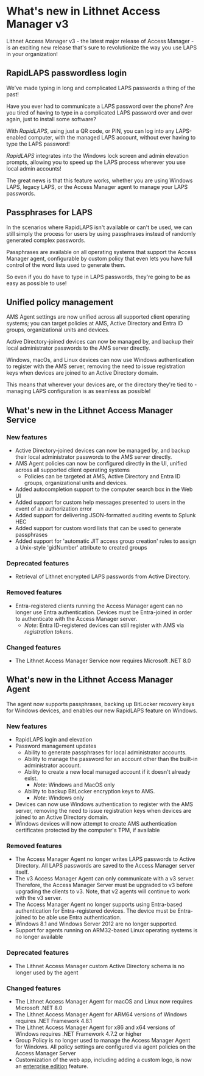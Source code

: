 # What's new in Lithnet Access Manager v3
Lithnet Access Manager v3 - the latest major release of Access Manager - is an exciting new release that's sure to revolutionize the way you use LAPS in your organization!

## RapidLAPS passwordless login
We've made typing in long and complicated LAPS passwords a thing of the past!

Have you ever had to communicate a LAPS password over the phone? Are you tired of having to type in a complicated LAPS password over and over again, just to install some software?

With *RapidLAPS*, using just a QR code, or PIN, you can log into any LAPS-enabled computer, with the managed LAPS account, without ever having to type the LAPS password!

*RapidLAPS* integrates into the Windows lock screen and admin elevation prompts, allowing you to speed up the LAPS process wherever you use local admin accounts!

The great news is that this feature works, whether you are using Windows LAPS, legacy LAPS, or the Access Manager agent to manage your LAPS passwords.

## Passphrases for LAPS
In the scenarios where RapidLAPS isn't available or can't be used, we can still simply the process for users by using passphrases instead of randomly generated complex passwords.

Passphrases are available on all operating systems that support the Access Manager agent, configurable by custom policy that even lets you have full control of the word lists used to generate them.

So even if you do have to type in LAPS passwords, they're going to be as easy as possible to use!

## Unified policy management

AMS Agent settings are now unified across all supported client operating systems; you can target policies at AMS, Active Directory and Entra ID groups, organizational units and devices.

Active Directory-joined devices can now be managed by, and backup their local administrator passwords to the AMS server directly.

Windows, macOs, and Linux devices can now use Windows authentication to register with the AMS server, removing the need to issue registration keys when devices are joined to an Active Directory domain.

This means that wherever your devices are, or the directory they're tied to - managing LAPS configuration is as seamless as possible!

## What's new in the Lithnet Access Manager Service

### New features
* Active Directory-joined devices can now be managed by, and backup their local administrator passwords to the AMS server directly.
* AMS Agent policies can now be configured directly in the UI, unified across all supported client operating systems
  * Policies can be targeted at AMS, Active Directory and Entra ID groups, organizational units and devices.
* Added autocompletion support to the computer search box in the Web UI
* Added support for custom help messages presented to users in the event of an authorization error
* Added support for delivering JSON-formatted auditing events to Splunk HEC
* Added support for custom word lists that can be used to generate passphrases
* Added support for 'automatic JIT access group creation' rules to assign a Unix-style 'gidNumber' attribute to created groups

### Deprecated features
* Retrieval of Lithnet encrypted LAPS passwords from Active Directory. 

### Removed features
* Entra-registered clients running the Access Manager agent can no longer use Entra authentication. Devices must be Entra-joined in order to authenticate with the Access Manager server.
  * *Note*: Entra ID-registered devices can still register with AMS via *registration tokens*.

### Changed features
* The Lithnet Access Manager Service now requires Microsoft .NET 8.0 

## What's new in the Lithnet Access Manager Agent
The agent now supports passphrases, backing up BitLocker recovery keys for Windows devices, and enables our new RapidLAPS feature on Windows.

### New features
* RapidLAPS login and elevation 
* Password management updates
    * Ability to generate passphrases for local administrator accounts.
    * Ability to manage the password for an account other than the built-in administrator account.
    * Ability to create a new local managed account if it doesn't already exist.
        * *Note*: Windows and MacOS only
    * Ability to backup BitLocker encryption keys to AMS.
        * *Note*: Windows only
* Devices can now use Windows authentication to register with the AMS server, removing the need to issue registration keys when devices are joined to an Active Directory domain.
* Windows devices will now attempt to create AMS authentication certificates protected by the computer's TPM, if available

### Removed features
* The Access Manager Agent no longer writes LAPS passwords to Active Directory. All LAPS passwords are saved to the Access Manager server itself.
* The v3 Access Manager Agent can only communicate with a v3 server. Therefore, the Access Manager Server must be upgraded to v3 before upgrading the clients to v3. Note, that v2 agents will continue to work with the v3 server.
* The Access Manager Agent no longer supports using Entra-based authentication for Entra-registered devices. The device must be Entra-joined to be able use Entra authentication.
* Windows 8.1 and Windows Server 2012 are no longer supported. 
* Support for agents running on ARM32-based Linux operating systems is no longer available

### Deprecated features
* The Lithnet Access Manager custom Active Directory schema is no longer used by the agent

### Changed features
* The Lithnet Access Manager Agent for macOS and Linux now requires Microsoft .NET 8.0
* The Lithnet Access Manager Agent for ARM64 versions of Windows requires .NET Framework 4.8.1
* The Lithnet Access Manager Agent for x86 and x64 versions of Windows requires .NET Framework 4.7.2 or higher
* Group Policy is no longer used to manage the Access Manager Agent for Windows. All policy settings are configured via agent policies on the Access Manager Server
* Customization of the web app, including adding a custom logo, is now an [enterprise edition](./access-manager-editions.md) feature.
